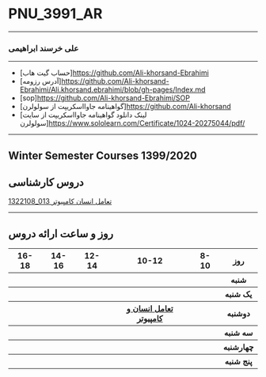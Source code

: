 # PNU_3991_AR
----------
### علی خرسند ابراهیمی 

---
- [حساب گیت هاب]https://github.com/Ali-khorsand-Ebrahimi
- [آدرس رزومه]https://github.com/Ali-khorsand-Ebrahimi/Ali.khorsand.ebrahimi/blob/gh-pages/Index.md
- [sop]https://github.com/Ali-khorsand-Ebrahimi/SOP
- [گواهینامه جاوااسکریپت از سولولرن]https://github.com/Ali-khorsand
- [لینک دانلود گواهینامه جاوااسکریپت از سایت سولولرن]https://www.sololearn.com/Certificate/1024-20275044/pdf/
-------------------
## Winter Semester Courses 1399/2020

## دروس کارشناسی

[1322108_013 تعامل انسان کامپیوتر](https://github.com/AliRazavi-edu/PNU_3991/tree/master/_BSc/HumanComputerInteraction)

-----------------


## روز و ساعت ارائه دروس

<table style="width:100%">
  <tr>
    <th >16-18</th>
    <th >14-16</th>
    <th >12-14</th>
    <th>10-12</th>
    <th>8-10</th>
    <th>روز</th>
   </tr>
  <tr>
  <th ></th>
    <th ></th>
    <th ></th>
    <th ></th>
    <th ></th>
   
  <th>شنبه</th>
  </tr>
   <tr>
    <th ></th>
    <th ></th>
    <th></th>
    <th></th>
    <th ></th>
    <th>یک شنبه</th>
  </tr>
   <tr>
     <th ><a </a> </th>
     <th ><a </a></th>
     <th><a </a></th>
     <th><a 
     <th><a href="https://github.com/AliRazavi-edu/PNU_3991/tree/master/_BSc/HumanComputerInteraction">تعامل انسان و كامپيوتر</a></th>
    <th ></th>   
    <th>دوشنبه</th>
  </tr>
   <tr>
     <th></th>
    <th ></th>
     <th></th>
    <th></th>
    <th ></th>
    <th>سه شنبه</th>
  </tr>
   <tr>
    <th ></th>
    <th ></th>
    <th></th>
    <th></th>
     <th ><a </a></th>
    <th>چهارشنبه</th>
  </tr>
   <tr>
    <th ></th>
     <th ><a  </a></th>
     <th ><a </a></th>
     <th><a  </a></th>
    <th><a </a></th>
    <th>پنج شنبه</th>
  </tr>
</table>
